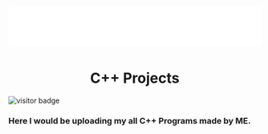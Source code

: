 <h1 align="center">
<img src="https://raw.githubusercontent.com/bishu52490/bishu52490/master/intro.gif" alt="👋 Hi there! I'm Bishu" title="👋 Hi there! I'm Bishu" />
</h1>
<h1 align="center">
C++ Projects
</h1>

![visitor badge](https://visitor-badge.glitch.me/badge?page_id=bishu52490.CPP&left_color=red&right_color=green) 

### Here I would be uploading my all C++ Programs made by ME.
